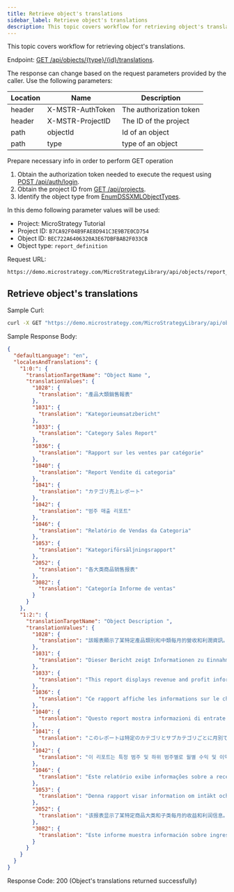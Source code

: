```yaml
---
title: Retrieve object's translations
sidebar_label: Retrieve object's translations
description: This topic covers workflow for retrieving object's translations.
---
```


This topic covers workflow for retrieving object's translations.

Endpoint: [GET /api/objects/{type}/{id}/translations](https://demo.microstrategy.com/MicroStrategyLibrary/api-docs/index.html#/Object%20Management/getObjectsTranslation).

The response can change based on the request parameters provided by the caller. Use the following parameters:

| Location | Name             | Description             |
| -------- | ---------------- | ----------------------- |
| header   | X-MSTR-AuthToken | The authorization token |
| header   | X-MSTR-ProjectID | The ID of the project   |
| path     | objectId         | Id of an object         |
| path     | type             | type of an object       |

Prepare necessary info in order to perform GET operation

1. Obtain the authorization token needed to execute the request using [POST /api/auth/login](https://demo.microstrategy.com/MicroStrategyLibrary/api-docs/index.html#/Authentication/postLogin).
1. Obtain the project ID from [GET /api/projects](https://demo.microstrategy.com/MicroStrategyLibrary/api-docs/index.html#/Projects/getProjects_1).
1. Identify the object type from [EnumDSSXMLObjectTypes](https://www2.microstrategy.com/producthelp/2021/WebAPIReference/com/microstrategy/webapi/EnumDSSXMLObjectTypes.html).

In this demo following parameter values will be used:

- Project: MicroStrategy Tutorial
- Project ID: `B7CA92F04B9FAE8D941C3E9B7E0CD754`
- Object ID: `BEC722A6406320A3E67DBFBAB2F033CB`
- Object type: `report_definition`

Request URL:

```url
https://demo.microstrategy.com/MicroStrategyLibrary/api/objects/report_definition/BEC722A6406320A3E67DBFBAB2F033CB/translations
```

## Retrieve object's translations

Sample Curl:

```bash
curl -X GET "https://demo.microstrategy.com/MicroStrategyLibrary/api/objects/report_definition/BEC722A6406320A3E67DBFBAB2F033CB/translations" -H "X-MSTR-AuthToken: db3nqj4o29vg5i747cdd2t4j38" -H "X-MSTR-ProjectID: B7CA92F04B9FAE8D941C3E9B7E0CD754"
```

Sample Response Body:

```json
{
  "defaultLanguage": "en",
  "localesAndTranslations": {
    "1:0:": {
      "translationTargetName": "Object Name ",
      "translationValues": {
        "1028": {
          "translation": "產品大類銷售報表"
        },
        "1031": {
          "translation": "Kategorieumsatzbericht"
        },
        "1033": {
          "translation": "Category Sales Report"
        },
        "1036": {
          "translation": "Rapport sur les ventes par catégorie"
        },
        "1040": {
          "translation": "Report Vendite di categoria"
        },
        "1041": {
          "translation": "カテゴリ売上レポート"
        },
        "1042": {
          "translation": "범주 매출 리포트"
        },
        "1046": {
          "translation": "Relatório de Vendas da Categoria"
        },
        "1053": {
          "translation": "Kategoriförsäljningsrapport"
        },
        "2052": {
          "translation": "各大类商品销售报表"
        },
        "3082": {
          "translation": "Categoría Informe de ventas"
        }
      }
    },
    "1:2:": {
      "translationTargetName": "Object Description ",
      "translationValues": {
        "1028": {
          "translation": "該報表顯示了某特定產品類別和中類每月的營收和利潤資訊。該利息的產品類別通過分頁選擇。"
        },
        "1031": {
          "translation": "Dieser Bericht zeigt Informationen zu Einnahmen und Gewinn nach Monat für eine bestimmte Kategorie und Subkategorie. Die Kategorie, für die Sie sich interessieren, wird mit Page-By ausgewählt."
        },
        "1033": {
          "translation": "This report displays revenue and profit information by month for a particular category and subcategory.  The category of interest is selected via page-by."
        },
        "1036": {
          "translation": "Ce rapport affiche les informations sur le chiffre d'affaires et le profit par mois pour une certaine catégorie et sous-catégorie  La catégorie qui intéresse l'utilisateur est sélectionnée via le saut de page."
        },
        "1040": {
          "translation": "Questo report mostra informazioni di entrate e profitti per mese per categorie e sottocategorie particolari. La categoria di interesse viene selezionata tramite raggruppamento a pagine."
        },
        "1041": {
          "translation": "このレポートは特定のカテゴリとサブカテゴリごとに月別で売上高と利益情報を示します。カテゴリはページバイで選択できます。"
        },
        "1042": {
          "translation": "이 리포트는 특정 범주 및 하위 범주별로 월별 수익 및 이익 정보를 표시합니다. 원하는 범주는 페이지-바이를 통해 선택됩니다."
        },
        "1046": {
          "translation": "Este relatório exibe informações sobre a receita e o lucro mensal de categorias e subcategorias específicas.  A categoria de interesse é selecionada página a página."
        },
        "1053": {
          "translation": "Denna rapport visar information om intäkt och vinst per månad för en viss kategori och underkategori.  Kategorin av intresse väljs genom sökning."
        },
        "2052": {
          "translation": "该报表显示了某特定商品大类和子类每月的收益和利润信息。该利息的商品大类通过分页选择。"
        },
        "3082": {
          "translation": "Este informe muestra información sobre ingresos y beneficios por mes para una categoría y una subcategoría determinadas.  La categoría se selecciona mediante paginación."
        }
      }
    }
  }
}
```

Response Code: 200 (Object's translations returned successfully)
